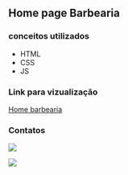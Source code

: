## Home page Barbearia

### conceitos utilizados
<ul>
    <li>HTML</li>
    <li>CSS</li>
    <li>JS</li>
</ul>

### Link para vizualização

<a href="https://stalwart-cannoli-193810.netlify.app" target="_blank">Home barbearia</a>

### Contatos
<div>
<a href="https://www.instagram.com/otavio.code/" target="_blank"><img src="https://img.shields.io/badge/-Instagram-%23E4405F?style=for-the-badge&logo=instagram&logoColor=white" target="_blank"></a>

<a href="https://www.linkedin.com/in/otávio-barra-72879621b/" target="_blank"><img src="https://img.shields.io/badge/-LinkedIn-%230077B5?style=for-the-badge&logo=linkedin&logoColor=white" target="_blank"></a>

</div>
